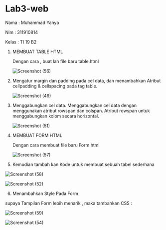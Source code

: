 # Lab3-web
Nama  : Muhammad Yahya

Nim   : 311910814

Kelas : TI 19 B2 

1. MEMBUAT TABLE HTML
   
   Dengan cara , buat lah file baru table.html
   
   ![Screenshot (56)](https://user-images.githubusercontent.com/81598272/114433634-3e047a00-9bec-11eb-8b29-82d5391cf15e.png)
   
   


2. Mengatur margin dan padding pada cel data, dan menambahkan
   Atribut cellpadding & cellspacing pada tag table.
   
   ![Screenshot (49)](https://user-images.githubusercontent.com/81598272/114433879-89b72380-9bec-11eb-83b3-d4990eaa025a.png)
3. Menggabungkan cel data. 
   Menggabungkan cel data dengan menggunakan atribut rowspan dan colspan.
   Atribut rowspan untuk menggabungkan kolom secara horizontal.
   
   ![Screenshot (51)](https://user-images.githubusercontent.com/81598272/114434234-fc280380-9bec-11eb-9509-6252db3ba9a8.png)


1. MEMBUAT FORM HTML

   Dengan cara membuat file baru Form.html
   
   ![Screenshot (57)](https://user-images.githubusercontent.com/81598272/114434947-cafc0300-9bed-11eb-82b9-8f52a4c9d18f.png)
   
2.  Kemudian tambah kan Kode untuk membuat sebuah tabel sederhana
        
   ![Screenshot (58)](https://user-images.githubusercontent.com/81598272/114435193-16161600-9bee-11eb-8383-e974579f5f5a.png)
   
   

   ![Screenshot (52)](https://user-images.githubusercontent.com/81598272/114435280-3219b780-9bee-11eb-8a85-4c562b9c3c52.png)


6.  Menambahkan Style Pada Form 
   
   supaya Tampilan Form lebih menarik , maka tambahkan CSS : 
   
   
   ![Screenshot (59)](https://user-images.githubusercontent.com/81598272/114435930-f59a8b80-9bee-11eb-8a4b-1057841949a1.png)
   
   
   ![Screenshot (54)](https://user-images.githubusercontent.com/81598272/114436086-22e73980-9bef-11eb-9e2d-3a381663256a.png)
